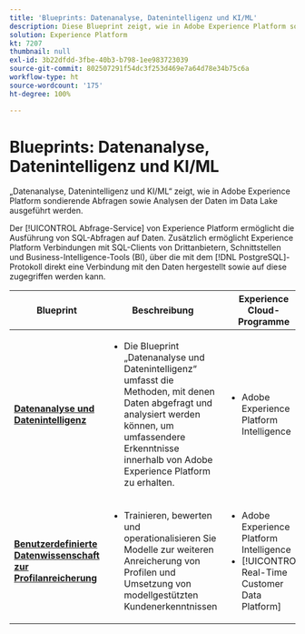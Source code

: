 ```yaml
---
title: 'Blueprints: Datenanalyse, Datenintelligenz und KI/ML'
description: Diese Blueprint zeigt, wie in Adobe Experience Platform sondierende Abfragen sowie Analysen der Daten im Data Lake ausgeführt werden.
solution: Experience Platform
kt: 7207
thumbnail: null
exl-id: 3b22dfdd-3fbe-40b3-b798-1ee983723039
source-git-commit: 802507291f54dc3f253d469e7a64d78e34b75c6a
workflow-type: ht
source-wordcount: '175'
ht-degree: 100%

---
```


# Blueprints: Datenanalyse, Datenintelligenz und KI/ML

„Datenanalyse, Datenintelligenz und KI/ML“ zeigt, wie in Adobe Experience Platform sondierende Abfragen sowie Analysen der Daten im Data Lake ausgeführt werden.

Der [!UICONTROL Abfrage-Service] von Experience Platform ermöglicht die Ausführung von SQL-Abfragen auf Daten. Zusätzlich ermöglicht Experience Platform Verbindungen mit SQL-Clients von Drittanbietern, Schnittstellen und Business-Intelligence-Tools (BI), über die mit dem [!DNL PostgreSQL]-Protokoll direkt eine Verbindung mit den Daten hergestellt sowie auf diese zugegriffen werden kann.

| Blueprint | Beschreibung | Experience Cloud-Programme |
|---|---|---|
| **[Datenanalyse und Datenintelligenz](analysis.md)** | <ul><li>Die Blueprint „Datenanalyse und Datenintelligenz“ umfasst die Methoden, mit denen Daten abgefragt und analysiert werden können, um umfassendere Erkenntnisse innerhalb von Adobe Experience Platform zu erhalten.</ul></li> | <ul><li> Adobe Experience Platform Intelligence</ul></li> |
| **[Benutzerdefinierte Datenwissenschaft zur Profilanreicherung](data-science.md)** | <ul><li>Trainieren, bewerten und operationalisieren Sie Modelle zur weiteren Anreicherung von Profilen und Umsetzung von modellgestützten Kundenerkenntnissen</li></ul> | <ul><li>Adobe Experience Platform Intelligence</li><li> [!UICONTROL Real-Time Customer Data Platform]</li></ul> |
